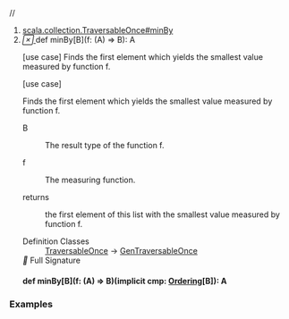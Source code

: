 //
<ol>
<li><a href="https://www.scala-lang.org/api/2.12.3/scala/collection/immutable/List.html#minBy[B](f:A=>B):A">scala.collection.TraversableOnce#minBy</a></li>
<li name="scala.collection.TraversableOnce#minBy" visbl="pub" class="indented0 " data-isabs="false" fullcomment="yes" group="Ungrouped"> <a id="minBy[B](f:A=>B):A"></a><a id="minBy[B]((A)⇒B):A"></a> <span class="permalink"> <a href="../../../scala/collection/immutable/List.html#minBy[B](f:A=>B):A" title="Permalink"> <i class="material-icons"></i> </a> </span> <span class="modifier_kind"> <span class="modifier"></span> <span class="kind">def</span> </span> <span class="symbol"> <span class="name">minBy</span><span class="tparams">[<span name="B">B</span>]</span><span class="params">(<span name="f">f: (<span class="extype" name="scala.collection.GenTraversableOnce.A">A</span>) ⇒ <span class="extype" name="scala.collection.TraversableOnce.minBy.B">B</span></span>)</span><span class="result">: <span class="extype" name="scala.collection.GenTraversableOnce.A">A</span></span> </span> <p class="shortcomment cmt">[use case] Finds the first element which yields the smallest value measured by function f.</p>
 <div class="fullcomment">
  [use case] 
  <div class="comment cmt">
   <p> Finds the first element which yields the smallest value measured by function f.</p>
  </div>
  <dl class="paramcmts block">
   <dt class="tparam">
    B
   </dt>
   <dd class="cmt">
    <p>The result type of the function f.</p>
   </dd>
   <dt class="param">
    f
   </dt>
   <dd class="cmt">
    <p>The measuring function.</p>
   </dd>
   <dt>
    returns
   </dt>
   <dd class="cmt">
    <p>the first element of this list with the smallest value measured by function f.</p>
   </dd>
  </dl>
  <dl class="attributes block"> 
   <dt>
    Definition Classes
   </dt>
   <dd>
    <a href="../TraversableOnce.html" class="extype" name="scala.collection.TraversableOnce">TraversableOnce</a> → 
    <a href="../GenTraversableOnce.html" class="extype" name="scala.collection.GenTraversableOnce">GenTraversableOnce</a>
   </dd>
   <div class="full-signature-block toggleContainer"> 
    <span class="toggle"> <i class="material-icons"></i> Full Signature </span> 
    <div class="hiddenContent full-signature-usecase">
     <h4 id="signature" class="signature"> <span class="modifier_kind"> <span class="modifier"></span> <span class="kind">def</span> </span> <span class="symbol"> <span class="name">minBy</span><span class="tparams">[<span name="B">B</span>]</span><span class="params">(<span name="f">f: (<span class="extype" name="scala.collection.immutable.List.A">A</span>) ⇒ <span class="extype" name="scala.collection.TraversableOnce.minBy.B">B</span></span>)</span><span class="params">(<span class="implicit">implicit </span><span name="cmp">cmp: <a href="../../index.html#Ordering[T]=scala.math.Ordering[T]" class="extmbr" name="scala.Ordering">Ordering</a>[<span class="extype" name="scala.collection.TraversableOnce.minBy.B">B</span>]</span>)</span><span class="result">: <span class="extype" name="scala.collection.immutable.List.A">A</span></span> </span> </h4>
    </div> 
   </div>
  </dl>
 </div> </li>
        </ol>


### Examples



























